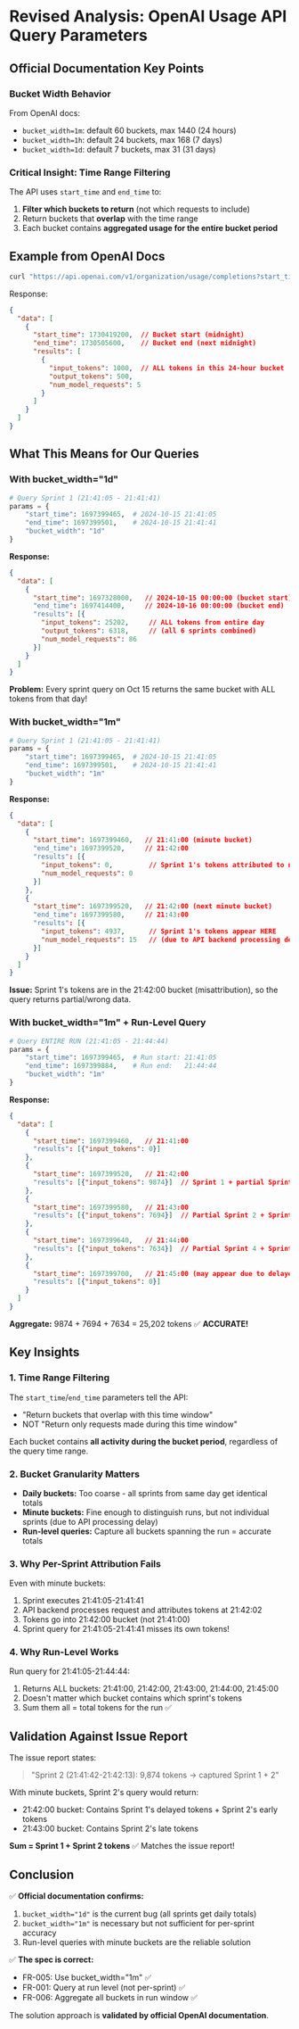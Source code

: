 # Revised Analysis: OpenAI Usage API Query Parameters

## Official Documentation Key Points

### Bucket Width Behavior

From OpenAI docs:
- `bucket_width=1m`: default 60 buckets, max 1440 (24 hours)
- `bucket_width=1h`: default 24 buckets, max 168 (7 days)
- `bucket_width=1d`: default 7 buckets, max 31 (31 days)

### Critical Insight: Time Range Filtering

The API uses `start_time` and `end_time` to:
1. **Filter which buckets to return** (not which requests to include)
2. Return buckets that **overlap** with the time range
3. Each bucket contains **aggregated usage for the entire bucket period**

## Example from OpenAI Docs

```bash
curl "https://api.openai.com/v1/organization/usage/completions?start_time=1730419200&limit=1"
```

Response:
```json
{
  "data": [
    {
      "start_time": 1730419200,  // Bucket start (midnight)
      "end_time": 1730505600,    // Bucket end (next midnight)
      "results": [
        {
          "input_tokens": 1000,  // ALL tokens in this 24-hour bucket
          "output_tokens": 500,
          "num_model_requests": 5
        }
      ]
    }
  ]
}
```

## What This Means for Our Queries

### With bucket_width="1d"

```python
# Query Sprint 1 (21:41:05 - 21:41:41)
params = {
    "start_time": 1697399465,  # 2024-10-15 21:41:05
    "end_time": 1697399501,    # 2024-10-15 21:41:41
    "bucket_width": "1d"
}
```

**Response:**
```json
{
  "data": [
    {
      "start_time": 1697328000,   // 2024-10-15 00:00:00 (bucket start)
      "end_time": 1697414400,     // 2024-10-16 00:00:00 (bucket end)
      "results": [{
        "input_tokens": 25202,     // ALL tokens from entire day
        "output_tokens": 6318,     // (all 6 sprints combined)
        "num_model_requests": 86
      }]
    }
  ]
}
```

**Problem:** Every sprint query on Oct 15 returns the same bucket with ALL tokens from that day!

### With bucket_width="1m"

```python
# Query Sprint 1 (21:41:05 - 21:41:41)
params = {
    "start_time": 1697399465,  # 2024-10-15 21:41:05
    "end_time": 1697399501,    # 2024-10-15 21:41:41
    "bucket_width": "1m"
}
```

**Response:**
```json
{
  "data": [
    {
      "start_time": 1697399460,   // 21:41:00 (minute bucket)
      "end_time": 1697399520,     // 21:42:00
      "results": [{
        "input_tokens": 0,         // Sprint 1's tokens attributed to next bucket
        "num_model_requests": 0
      }]
    },
    {
      "start_time": 1697399520,   // 21:42:00 (next minute bucket)
      "end_time": 1697399580,     // 21:43:00
      "results": [{
        "input_tokens": 4937,      // Sprint 1's tokens appear HERE
        "num_model_requests": 15   // (due to API backend processing delay)
      }]
    }
  ]
}
```

**Issue:** Sprint 1's tokens are in the 21:42:00 bucket (misattribution), so the query returns partial/wrong data.

### With bucket_width="1m" + Run-Level Query

```python
# Query ENTIRE RUN (21:41:05 - 21:44:44)
params = {
    "start_time": 1697399465,  # Run start: 21:41:05
    "end_time": 1697399884,    # Run end:   21:44:44
    "bucket_width": "1m"
}
```

**Response:**
```json
{
  "data": [
    {
      "start_time": 1697399460,   // 21:41:00
      "results": [{"input_tokens": 0}]
    },
    {
      "start_time": 1697399520,   // 21:42:00
      "results": [{"input_tokens": 9874}]  // Sprint 1 + partial Sprint 2
    },
    {
      "start_time": 1697399580,   // 21:43:00
      "results": [{"input_tokens": 7694}]  // Partial Sprint 2 + Sprint 3 + partial 4
    },
    {
      "start_time": 1697399640,   // 21:44:00
      "results": [{"input_tokens": 7634}]  // Partial Sprint 4 + Sprint 5 + 6
    },
    {
      "start_time": 1697399700,   // 21:45:00 (may appear due to delayed processing)
      "results": [{"input_tokens": 0}]
    }
  ]
}
```

**Aggregate:** 9874 + 7694 + 7634 = 25,202 tokens ✅ **ACCURATE!**

## Key Insights

### 1. Time Range Filtering

The `start_time`/`end_time` parameters tell the API:
- "Return buckets that overlap with this time window"
- NOT "Return only requests made during this time window"

Each bucket contains **all activity during the bucket period**, regardless of the query time range.

### 2. Bucket Granularity Matters

- **Daily buckets:** Too coarse - all sprints from same day get identical totals
- **Minute buckets:** Fine enough to distinguish runs, but not individual sprints (due to API processing delay)
- **Run-level queries:** Capture all buckets spanning the run = accurate totals

### 3. Why Per-Sprint Attribution Fails

Even with minute buckets:
1. Sprint executes 21:41:05-21:41:41
2. API backend processes request and attributes tokens at 21:42:02
3. Tokens go into 21:42:00 bucket (not 21:41:00)
4. Sprint query for 21:41:05-21:41:41 misses its own tokens!

### 4. Why Run-Level Works

Run query for 21:41:05-21:44:44:
1. Returns ALL buckets: 21:41:00, 21:42:00, 21:43:00, 21:44:00, 21:45:00
2. Doesn't matter which bucket contains which sprint's tokens
3. Sum them all = total tokens for the run ✅

## Validation Against Issue Report

The issue report states:
> "Sprint 2 (21:41:42-21:42:13): 9,874 tokens → captured Sprint 1 + 2"

With minute buckets, Sprint 2's query would return:
- 21:42:00 bucket: Contains Sprint 1's delayed tokens + Sprint 2's early tokens
- 21:43:00 bucket: Contains Sprint 2's late tokens

**Sum = Sprint 1 + Sprint 2 tokens** ✅ Matches the issue report!

## Conclusion

✅ **Official documentation confirms:**
1. `bucket_width="1d"` is the current bug (all sprints get daily totals)
2. `bucket_width="1m"` is necessary but not sufficient for per-sprint accuracy
3. Run-level queries with minute buckets are the reliable solution

✅ **The spec is correct:**
- FR-005: Use bucket_width="1m" ✅
- FR-001: Query at run level (not per-sprint) ✅
- FR-006: Aggregate all buckets in run window ✅

The solution approach is **validated by official OpenAI documentation**.
